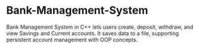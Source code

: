 # Bank-Management-System
Bank Management System in C++ lets users create, deposit, withdraw, and view Savings and Current accounts. It saves data to a file, supporting persistent account management with OOP concepts.
